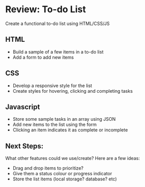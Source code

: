 # Review: To-do List
Create a functional to-do list using HTML/CSS/JS

## HTML
- Build a sample of a few items in a to-do list
- Add a form to add new items

## CSS
- Develop a responsive style for the list
- Create styles for hovering, clicking and completing tasks

## Javascript
- Store some sample tasks in an array using JSON
- Add new items to the list using the form
- Clicking an item indicates it as complete or incomplete

## Next Steps:

What other features could we use/create? Here are a few ideas:

- Drag and drop items to prioritize?
- Give them a status colour or progress indicator
- Store the list items (local storage? database? etc)
